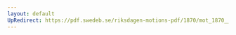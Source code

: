 ```yaml
---
layout: default
UpRedirect: https://pdf.swedeb.se/riksdagen-motions-pdf/1870/mot_1870__ak__00218/mot_1870__ak__00218_002.pdf
---
```


